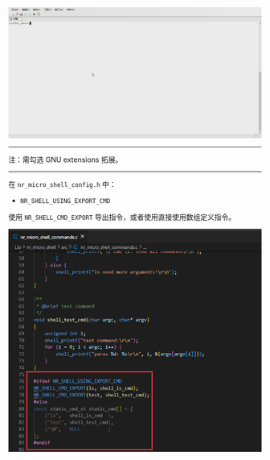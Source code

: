 ![裸机演示](README.assets/test.gif)

---

注：需勾选 GNU extensions 拓展。

---

在 `nr_micro_shell_config.h` 中：

* `NR_SHELL_USING_EXPORT_CMD` 

使用 `NR_SHELL_CMD_EXPORT` 导出指令，或者使用直接使用数组定义指令。

![1](README.assets/1.png)

